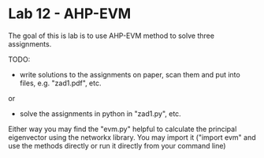 # Lab 12 - AHP-EVM

The goal of this is lab is to use AHP-EVM method to solve three assignments.

TODO:
* write solutions to the assignments on paper, scan them and put into files, e.g. "zad1.pdf", etc.

or

* solve the assignments in python in "zad1.py", etc.

Either way you may find the "evm.py" helpful to calculate the principal eigenvector using the networkx library.
You may import it ("import evm" and use the methods directly or run it directly from your command line)
